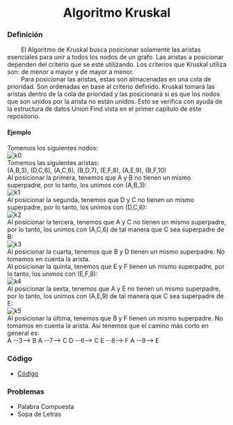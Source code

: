 <div align="center">

# Algoritmo Kruskal  

 <div align="left">
 
 ### Definición    

&nbsp;&nbsp;&nbsp;&nbsp;&nbsp;&nbsp;&nbsp;&nbsp;El Algoritmo de Kruskal busca posicionar solamente las aristas esenciales para unir a todos los nodos de un grafo. Las aristas a posicionar dependen del criterio que se esté utilizando. Los criterios que Kruskal utiliza son: de menor a mayor y de mayor a menor.  
&nbsp;&nbsp;&nbsp;&nbsp;&nbsp;&nbsp;&nbsp;&nbsp;Para posicionar las aristas, estas son almacenadas en una cola de prioridad. Son ordenadas en base al criterio definido. Kruskal tomará las aristas dentro de la cola de prioridad y las posicionará si es que los nodos que son unidos por la arista no están unidos. Esto se verifica con ayuda de la estructura de datos Union Find vista en el primer capítulo de este repositorio.  

 #### Ejemplo  
  Tomemos los siguientes nodos:  
  ![k0](https://imgur.com/MKc0cZn.png)  
  Tomemos las siguientes aristas:  
  (A,B,3), (D,C,6), (A,C,6), (B,D,7), (E,F,8), (A,E,9), (B,F,10)  
  Al posicionar la primera, tenemos que A y B no tienen un mismo superpadre, por lo tanto, los unimos con (A,B,3):  
  ![k1](https://imgur.com/scoqlpE.png)  
  Al posicionar la segunda, tenemos que D y C no tienen un mismo superpadre, por lo tanto, los unimos con (D,C,6):  
  ![k2](https://imgur.com/tkt4mUB.png)  
  Al posicionar la tercera, tenemos que A y C no tienen un mismo superpadre, por lo tanto, los unimos con (A,C,6) de tal manera que C sea superpadre de B:  
  ![k3](https://imgur.com/33w9Qlg.png)  
  Al posicionar la cuarta, tenemos que B y D tienen un mismo superpadre. No tomamos en cuenta la arista.  
  Al posicionar la quinta, tenemos que E y F tienen un mismo superpadre, por lo tanto, los unimos con (E,F,8):  
  ![k4](https://imgur.com/5eMmCx4.png)  
  Al posicionar la sexta, tenemos que A y E no tienen un mismo superpadre, por lo tanto, los unimos con (A,E,9) de tal manera que C sea superpadre de E:  
  ![k5](https://imgur.com/QCmy8qU.png)  
  Al posicionar la última, tenemos que B y F tienen un mismo superpadre. No tomamos en cuenta la arista.
  Así tenemos que el camino más corto en general es:  
  A --3--> B
  A --7--> C 
  D --6--> C 
  E --8--> F 
  A --9--> E 
  
   ### Código  
  * [Código](https://github.com/marinovivianUPB/Algoritmica/blob/main/Teoria%20de%20Grafos/Algoritmo%20Kruskal/kruskal/kruskal.cpp)  
  
  ### Problemas  
  * Palabra Compuesta  
  * Sopa de Letras  
